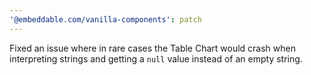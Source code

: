 ```yaml
---
'@embeddable.com/vanilla-components': patch
---
```


Fixed an issue where in rare cases the Table Chart would crash when interpreting strings and getting a `null` value instead of an empty string.
